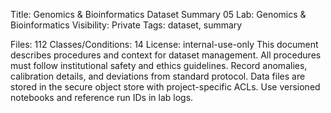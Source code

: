 Title: Genomics & Bioinformatics Dataset Summary 05
Lab: Genomics & Bioinformatics
Visibility: Private
Tags: dataset, summary

Files: 112
Classes/Conditions: 14
License: internal-use-only
This document describes procedures and context for dataset management.
All procedures must follow institutional safety and ethics guidelines.
Record anomalies, calibration details, and deviations from standard protocol.
Data files are stored in the secure object store with project-specific ACLs.
Use versioned notebooks and reference run IDs in lab logs.
